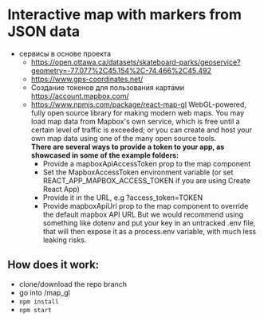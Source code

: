 # Interactive map with markers from JSON data
* сервисы в основе проекта
  * https://open.ottawa.ca/datasets/skateboard-parks/geoservice?geometry=-77.077%2C45.154%2C-74.466%2C45.492
  * https://www.gps-coordinates.net/
  * Создание токенов для пользования картами  https://account.mapbox.com/
  * https://www.npmjs.com/package/react-map-gl
	WebGL-powered, fully open source library for making modern web maps. You may load map data from Mapbox's own service, which is 
free until a certain level of traffic is exceeded; or you can create and host your own map data using one of the many open source 
tools.<br>
**There are several ways to provide a token to your app, as showcased in some of the example folders:**
	* Provide a mapboxApiAccessToken prop to the map component
	* Set the MapboxAccessToken environment variable (or set REACT_APP_MAPBOX_ACCESS_TOKEN if you are using Create React App)
	* Provide it in the URL, e.g ?access_token=TOKEN	
	* Provide mapboxApiUrl prop to the map component to override the default mapbox API URL
But we would recommend using something like dotenv and put your key in an untracked .env file, that will then expose it as a 
process.env variable, with much less leaking risks.
 
## How does it work:
  - clone/download the repo branch </br>
  - go into /map_gl
  - `npm install`</br>
  - `npm start`</br>
